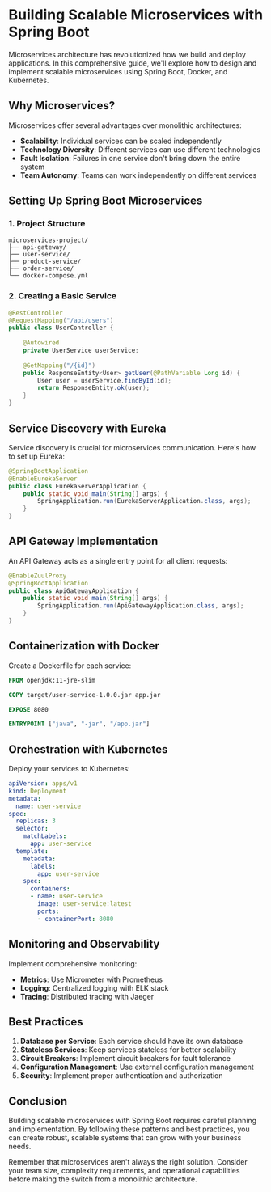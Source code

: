 # Building Scalable Microservices with Spring Boot

Microservices architecture has revolutionized how we build and deploy applications. In this comprehensive guide, we'll explore how to design and implement scalable microservices using Spring Boot, Docker, and Kubernetes.

## Why Microservices?

Microservices offer several advantages over monolithic architectures:

- **Scalability**: Individual services can be scaled independently
- **Technology Diversity**: Different services can use different technologies
- **Fault Isolation**: Failures in one service don't bring down the entire system
- **Team Autonomy**: Teams can work independently on different services

## Setting Up Spring Boot Microservices

### 1. Project Structure

```
microservices-project/
├── api-gateway/
├── user-service/
├── product-service/
├── order-service/
└── docker-compose.yml
```

### 2. Creating a Basic Service

```java
@RestController
@RequestMapping("/api/users")
public class UserController {
    
    @Autowired
    private UserService userService;
    
    @GetMapping("/{id}")
    public ResponseEntity<User> getUser(@PathVariable Long id) {
        User user = userService.findById(id);
        return ResponseEntity.ok(user);
    }
}
```

## Service Discovery with Eureka

Service discovery is crucial for microservices communication. Here's how to set up Eureka:

```java
@SpringBootApplication
@EnableEurekaServer
public class EurekaServerApplication {
    public static void main(String[] args) {
        SpringApplication.run(EurekaServerApplication.class, args);
    }
}
```

## API Gateway Implementation

An API Gateway acts as a single entry point for all client requests:

```java
@EnableZuulProxy
@SpringBootApplication
public class ApiGatewayApplication {
    public static void main(String[] args) {
        SpringApplication.run(ApiGatewayApplication.class, args);
    }
}
```

## Containerization with Docker

Create a Dockerfile for each service:

```dockerfile
FROM openjdk:11-jre-slim

COPY target/user-service-1.0.0.jar app.jar

EXPOSE 8080

ENTRYPOINT ["java", "-jar", "/app.jar"]
```

## Orchestration with Kubernetes

Deploy your services to Kubernetes:

```yaml
apiVersion: apps/v1
kind: Deployment
metadata:
  name: user-service
spec:
  replicas: 3
  selector:
    matchLabels:
      app: user-service
  template:
    metadata:
      labels:
        app: user-service
    spec:
      containers:
      - name: user-service
        image: user-service:latest
        ports:
        - containerPort: 8080
```

## Monitoring and Observability

Implement comprehensive monitoring:

- **Metrics**: Use Micrometer with Prometheus
- **Logging**: Centralized logging with ELK stack
- **Tracing**: Distributed tracing with Jaeger

## Best Practices

1. **Database per Service**: Each service should have its own database
2. **Stateless Services**: Keep services stateless for better scalability
3. **Circuit Breakers**: Implement circuit breakers for fault tolerance
4. **Configuration Management**: Use external configuration management
5. **Security**: Implement proper authentication and authorization

## Conclusion

Building scalable microservices with Spring Boot requires careful planning and implementation. By following these patterns and best practices, you can create robust, scalable systems that can grow with your business needs.

Remember that microservices aren't always the right solution. Consider your team size, complexity requirements, and operational capabilities before making the switch from a monolithic architecture. 